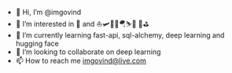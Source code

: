 - 👋 Hi, I’m @imgovind
- 👀 I’m interested in 📸 and ⛵️🛩🚣‍♂️🪂⛷🤿 🏹⛳️
- 🌱 I’m currently learning fast-api, sql-alchemy, deep learning and hugging face
- 💞️ I’m looking to collaborate on deep learning
- 📫 How to reach me imgovind@live.com

<!---
imgovind/imgovind is a ✨ special ✨ repository because its `README.md` (this file) appears on your GitHub profile.
You can click the Preview link to take a look at your changes.
--->
